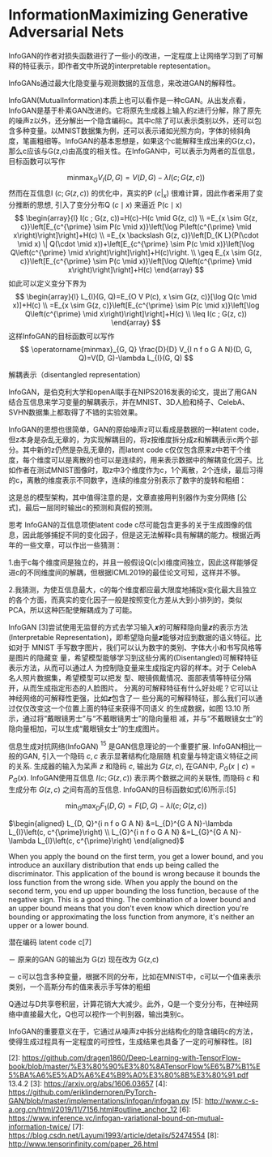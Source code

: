 

<!--
 * @version:
 * @Author:  StevenJokess https://github.com/StevenJokess
 * @Date: 2020-10-14 23:10:49
 * @LastEditors:  StevenJokess https://github.com/StevenJokess
 * @LastEditTime: 2020-12-29 19:07:25
 * @Description:
 * @TODO::
 * @Reference:https://www.zhihu.com/column/c_1186629504699731968
 * https://github.com/znxlwm/pytorch-generative-model-collections
 * [3]: https://www.leiphone.com/news/201701/Kq6FvnjgbKK8Lh8N.html
 * [4]: http://www.tensorinfinity.com/paper_26.html
-->

# InformationMaximizing Generative Adversarial Nets

InfoGAN的作者对损失函数进行了一些小的改进，一定程度上让网络学习到了可解释的特征表示，即作者文中所说的interpretable reptesentation。

InfoGANs通过最大化隐变量与观测数据的互信息，来改进GAN的解释性。

InfoGAN(MutualInformation)本质上也可以看作是一种cGAN。从出发点看，InfoGAN是基于朴素GAN改进的。它将原先生成器上输入的z进行分解，除了原先的噪声z以外，还分解出一个隐含编码c。其中c除了可以表示类别以外，还可以包含多种变量。以MNIST数据集为例，还可以表示诸如光照方向，字体的倾斜角度，笔画粗细等。InfoGAN的基本思想是，如果这个c能解释生成出来的G(z,c)，那么c应该与G(z,c)由高度的相关性。在InfoGAN中，可以表示为两者的互信息，目标函数可以写作

$$
\operatorname{minmax}_{G} V_{I}(D, G)=V(D, G)-\lambda I(c ; G(z, c))
$$
然而在互信息I $(c ; G(z, c))$ 的优化中，真实的P $\left(\left.c\right|_{x}\right)$ 很难计算，因此作者采用了变分推断的思想, 引入了变分分布Q $(c \mid x)$ 来逼近 $\mathrm{P}(\mathrm{c} \mid \mathrm{x})$
$$
\begin{array}{l}
I(c ; G(z, c))=H(c)-H(c \mid G(z, c)) \\
=E_{x \sim G(z, c)}\left[E_{c^{\prime} \sim P(c \mid x)}\left[\log P\left(c^{\prime} \mid x\right)\right]\right]+H(c) \\
=E_{x \backslash G(z, c)}\left[D_{K L}(P(\cdot \mid x) \| Q(\cdot \mid x))+\left[E_{c^{\prime} \sim P(c \mid x)}\left[\log Q\left(c^{\prime} \mid x\right)\right]\right]+H(c)\right. \\
\geq E_{x \sim G(z, c)}\left[E_{c^{\prime} \sim P(c \mid x)}\left[\log Q\left(c^{\prime} \mid x\right)\right]\right]+H(c)
\end{array}
$$
如此可以定义变分下界为
$$
\begin{array}{l}
L_{I}(G, Q)=E_{O V P(c), x \sim G(z, c)}[\log Q(c \mid x)]+H(c) \\
=E_{x \sim G(z, c)}\left[E_{c^{\prime} \sim P(c \mid x)}\left[\log Q\left(c^{\prime} \mid x\right)\right]\right]+H(c) \\
\leq I(c ; G(z, c))
\end{array}
$$
这样InfoGAN的目标函数可以写作
$$
\operatorname{minmax}_{G, Q} \frac{D}{D} V_{I n f o G A N}(D, G, Q)=V(D, G)-\lambda L_{I}(G, Q)
$$

解耦表示（disentangled representation）

InfoGAN，是伯克利大学和openAI联手在NIPS2016发表的论文，提出了用GAN结合互信息来学习变量的解耦表示，并在MNIST、3D人脸和椅子、CelebA、SVHN数据集上都取得了不错的实验效果。

InfoGAN的思想也很简单，GAN的原始噪声z可以看成是数据的一种latent code，但z本身是杂乱无章的，为实现解耦目的，将z按维度拆分成z和解耦表示c两个部分。其中新的z仍然是杂乱无章的，而latent code c仅仅包含原来z中若干个维度，每个维度可以是离散的也可以是连续的，用来表示数据中的解耦变化因子。比如作者在测试MNIST图像时，取z中3个维度作为c，1个离散，2个连续，最后习得的c，离散的维度表示不同数字，连续的维度分别表示了数字的旋转和粗细：





这是总的模型架构，其中值得注意的是，文章直接用判别器作为变分网络 [公式]，最后一层同时输出c的预测和真假的预测。

思考
InfoGAN的互信息项使latent code c尽可能包含更多的关于生成图像的信息，因此能够捕捉不同的变化因子，但是这无法解释c具有解耦的能力。根据近两年的一些文章，可以作出一些猜测：

1.由于c每个维度间是独立的，并且一般假设Q(c|x)维度间独立，因此这样能够促进c的不同维度间的解耦，但根据ICML2019的最佳论文可知，这样并不够。

2.我猜测，为使互信息最大，c的每个维度都应最大限度地捕捉x变化最大且独立的各个方面，而真实的变化因子一般是按照变化方差从大到小排列的，类似PCA，所以这种匹配使解耦成为了可能。

InfoGAN [3]尝试使用无监督的方式去学习输入𝒙的可解释隐向量𝒛的表示方法 (Interpretable Representation)，即希望隐向量𝒛能够对应到数据的语义特征。比如对于 MNIST 手写数字图片，我们可以认为数字的类别、字体大小和书写风格等是图片的隐藏变 量，希望模型能够学习到这些分离的(Disentangled)可解释特征表示方法，从而可以通过人 为控制隐变量来生成指定内容的样本。对于 CelebA 名人照片数据集，希望模型可以把发 型、眼镜佩戴情况、面部表情等特征分隔开，从而生成指定形态的人脸图片。
分离的可解释特征有什么好处呢？它可以让神经网络的可解释性更强，比如𝒛包含了一 些分离的可解释特征，那么我们可以通过仅仅改变这一个位置上面的特征来获得不同语义 的生成数据，如图 13.10 所示，通过将“戴眼镜男士”与“不戴眼镜男士”的隐向量相 减，并与“不戴眼镜女士”的隐向量相加，可以生成“戴眼镜女士”的生成图片。


信息生成对抗网络(InfoGAN) $^{15}$ 是GAN信息理论的一个重要扩展. InfoGAN相比一般的GAN, 引入一个隐码 $c, c$ 表示显著结构化隐层随
机变量与特定语义特征之间的关系. 生成器的输入为呆声 $z$ 和隐码 $c,$ 输出为 $G(z, c),$ 在GAN中, $P_{G}(x \mid c)=P_{G}(x)$. InfoGAN使用互信息 $I(c ; G(z, c))$ 表示两个数据之间的关联性, 而隐码 $c$ 和生成分布 $G(z, c)$ 之间有高的互信息. InfoGAN的目标函数如式(6)所示:[5]

$$
\min _{G} \max _{D} F_{1}(D, G)=F(D, G)-\lambda I(c ; G(z, c))
$$

$\begin{aligned} L_{D, Q}^{i n f o G A N} &=L_{D}^{G A N}-\lambda L_{I}\left(c, c^{\prime}\right) \\ L_{G}^{i n f o G A N} &=L_{G}^{G A N}-\lambda L_{I}\left(c, c^{\prime}\right) \end{aligned}$

When you apply the bound on the first term, you get a lower bound, and you introduce an auxillary distribution that ends up being called the discriminator. This application of the bound is wrong because it bounds the loss function from the wrong side.
When you apply the bound on the second term, you end up upper bounding the loss function, because of the negative sign. This is a good thing.
The combination of a lower bound and an upper bound means that you don't even know which direction you're bounding or approximating the loss function from anymore, it's neither an upper or a lower bound.


潜在编码 latent code c[7]

－ 原来的GAN G的输出为 G(z) 现在改为 G(z,c)

－ c可以包含多种变量，根据不同的分布，比如在MNIST中，c可以一个值来表示类别，一个高斯分布的值来表示手写体的粗细

Q通过与D共享卷积层，计算花销大大减少。此外，Q是一个变分分布，在神经网络中直接最大化，Q也可以视作一个判别器，输出类别c。


InfoGAN的重要意义在于，它通过从噪声z中拆分出结构化的隐含编码c的方法，使得生成过程具有一定程度的可控性，生成结果也具备了一定的可解释性。[8]


[1]: https://www.zhihu.com/column/c_1186629504699731968
[2]: https://github.com/dragen1860/Deep-Learning-with-TensorFlow-book/blob/master/%E3%80%90%E3%80%8ATensorFlow%E6%B7%B1%E5%BA%A6%E5%AD%A6%E4%B9%A0%E3%80%8B%E3%80%91.pdf 13.4.2
[3]: https://arxiv.org/abs/1606.03657
[4]: https://github.com/eriklindernoren/PyTorch-GAN/blob/master/implementations/infogan/infogan.py
[5]: http://www.c-s-a.org.cn/html/2019/11/7156.html#outline_anchor_12
[6]: https://www.inference.vc/infogan-variational-bound-on-mutual-information-twice/
[7]: https://blog.csdn.net/Layumi1993/article/details/52474554
[8]: http://www.tensorinfinity.com/paper_26.html
